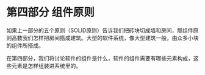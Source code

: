# 第四部分 组件原则

如果上一部分的五个原则（SOLID原则）告诉我们把砖块切成墙和房间，那组件原则高数我们怎样把房间搭成建筑。大型的软件系统，像大型建筑一般，由众多小块的组件所搭成。

在第四部分，我们将讨论软件的组件是什么，软件的组件需要有哪些元素构成，这些元素是怎样组装进系统里的。



